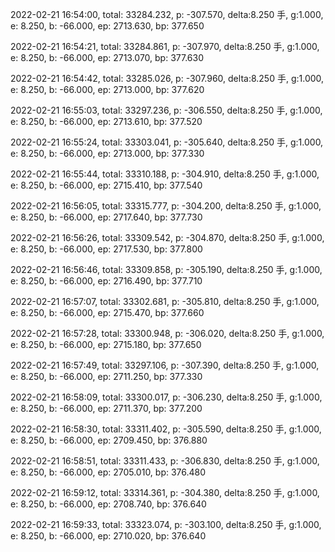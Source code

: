 2022-02-21 16:54:00, total: 33284.232, p: -307.570, delta:8.250 手, g:1.000, e: 8.250, b: -66.000, ep: 2713.630, bp: 377.650

2022-02-21 16:54:21, total: 33284.861, p: -307.970, delta:8.250 手, g:1.000, e: 8.250, b: -66.000, ep: 2713.070, bp: 377.630

2022-02-21 16:54:42, total: 33285.026, p: -307.960, delta:8.250 手, g:1.000, e: 8.250, b: -66.000, ep: 2713.000, bp: 377.620

2022-02-21 16:55:03, total: 33297.236, p: -306.550, delta:8.250 手, g:1.000, e: 8.250, b: -66.000, ep: 2713.610, bp: 377.520

2022-02-21 16:55:24, total: 33303.041, p: -305.640, delta:8.250 手, g:1.000, e: 8.250, b: -66.000, ep: 2713.000, bp: 377.330

2022-02-21 16:55:44, total: 33310.188, p: -304.910, delta:8.250 手, g:1.000, e: 8.250, b: -66.000, ep: 2715.410, bp: 377.540

2022-02-21 16:56:05, total: 33315.777, p: -304.200, delta:8.250 手, g:1.000, e: 8.250, b: -66.000, ep: 2717.640, bp: 377.730

2022-02-21 16:56:26, total: 33309.542, p: -304.870, delta:8.250 手, g:1.000, e: 8.250, b: -66.000, ep: 2717.530, bp: 377.800

2022-02-21 16:56:46, total: 33309.858, p: -305.190, delta:8.250 手, g:1.000, e: 8.250, b: -66.000, ep: 2716.490, bp: 377.710

2022-02-21 16:57:07, total: 33302.681, p: -305.810, delta:8.250 手, g:1.000, e: 8.250, b: -66.000, ep: 2715.470, bp: 377.660

2022-02-21 16:57:28, total: 33300.948, p: -306.020, delta:8.250 手, g:1.000, e: 8.250, b: -66.000, ep: 2715.180, bp: 377.650

2022-02-21 16:57:49, total: 33297.106, p: -307.390, delta:8.250 手, g:1.000, e: 8.250, b: -66.000, ep: 2711.250, bp: 377.330

2022-02-21 16:58:09, total: 33300.017, p: -306.230, delta:8.250 手, g:1.000, e: 8.250, b: -66.000, ep: 2711.370, bp: 377.200

2022-02-21 16:58:30, total: 33311.402, p: -305.590, delta:8.250 手, g:1.000, e: 8.250, b: -66.000, ep: 2709.450, bp: 376.880

2022-02-21 16:58:51, total: 33311.433, p: -306.830, delta:8.250 手, g:1.000, e: 8.250, b: -66.000, ep: 2705.010, bp: 376.480

2022-02-21 16:59:12, total: 33314.361, p: -304.380, delta:8.250 手, g:1.000, e: 8.250, b: -66.000, ep: 2708.740, bp: 376.640

2022-02-21 16:59:33, total: 33323.074, p: -303.100, delta:8.250 手, g:1.000, e: 8.250, b: -66.000, ep: 2710.020, bp: 376.640